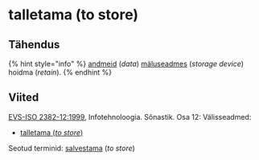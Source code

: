 # talletama \(to store\)

## Tähendus

{% hint style="info" %}
 [andmeid](andmed-data.md) \(_data_\) [mäluseadmes](maeluseade-storage-device.md) \(_storage device_\) hoidma \(_retain_\).
{% endhint %}

## Viited

[EVS-ISO 2382-12:1999](https://www.evs.ee/et/evs-iso-2382-12-1999), Infotehnoloogia. Sõnastik. Osa 12: Välisseadmed:

* [talletama \(_to store_\)](http://www.eki.ee/dict/its/index.cgi?Q=D20BA50C-6C03-1014-88DC-FC5F0DBED45A&F=GUID&C01=1&C02=0&C10=1)

Seotud terminid: [salvestama](salvestama-to-store.md) \(_to store_\)

